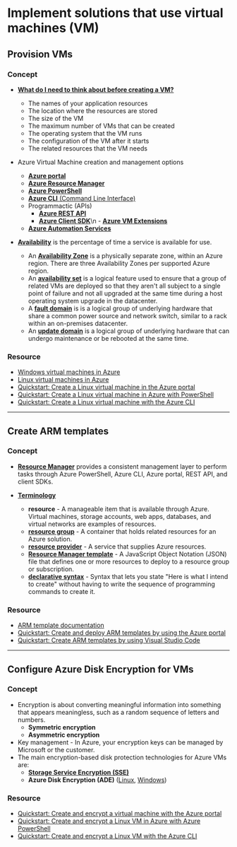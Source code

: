 # Implement solutions that use virtual machines (VM)

## Provision VMs

### Concept

- [**What do I need to think about before creating a VM?**](https://docs.microsoft.com/en-us/azure/virtual-machines/linux/overview#what-do-i-need-to-think-about-before-creating-a-vm)
    - The names of your application resources
    - The location where the resources are stored
    - The size of the VM
    - The maximum number of VMs that can be created
    - The operating system that the VM runs
    - The configuration of the VM after it starts
    - The related resources that the VM needs

- Azure Virtual Machine creation and management options
    - [**Azure portal**](https://azure.microsoft.com/en-us/features/azure-portal/)
    - [**Azure Resource Manager**](https://docs.microsoft.com/en-us/azure/azure-resource-manager/management/overview)
    - [**Azure PowerShell**](https://docs.microsoft.com/en-us/powershell/azure/)
    - [**Azure CLI** (Command Line Interface)](https://docs.microsoft.com/en-us/cli/azure/)
    - Programmactic (APIs)
        - [**Azure REST API**](https://docs.microsoft.com/en-us/rest/api/azure/)
        - [**Azure Client SDK**](https://github.com/Azure/azure-sdk)\\n    - [**Azure VM Extensions**](https://docs.microsoft.com/en-us/azure/virtual-machines/extensions/overview)
    - [**Azure Automation Services**](https://azure.microsoft.com/en-us/services/automation/)
    
- [**Availability**](https://docs.microsoft.com/en-us/azure/virtual-machines/linux/availability) is the percentage of time a service is available for use.
    - An [**Availability Zone**](https://docs.microsoft.com/en-us/azure/availability-zones/az-overview) is a physically separate zone, within an Azure region. There are three Availability Zones per supported Azure region.
    - An [**availability set**](https://docs.microsoft.com/en-us/azure/virtual-machines/linux/availability#availability-sets) is a logical feature used to ensure that a group of related VMs are deployed so that they aren't all subject to a single point of failure and not all upgraded at the same time during a host operating system upgrade in the datacenter.
    - A [**fault domain**](https://docs.microsoft.com/en-us/azure/virtual-machines/linux/availability#fault-domains) is is a logical group of underlying hardware that share a common power source and network switch, similar to a rack within an on-premises datacenter.
    - An [**update domain**](https://docs.microsoft.com/en-us/azure/virtual-machines/linux/availability#update-domains) is a logical group of underlying hardware that can undergo maintenance or be rebooted at the same time.

### Resource

- [Windows virtual machines in Azure](https://docs.microsoft.com/en-us/azure/virtual-machines/windows/)
- [Linux virtual machines in Azure](https://docs.microsoft.com/en-us/azure/virtual-machines/linux/)
- [Quickstart: Create a Linux virtual machine in the Azure portal](https://docs.microsoft.com/en-us/azure/virtual-machines/linux/quick-create-portal)
- [Quickstart: Create a Linux virtual machine in Azure with PowerShell](https://docs.microsoft.com/en-us/azure/virtual-machines/linux/quick-create-powershell)
- [Quickstart: Create a Linux virtual machine with the Azure CLI](https://docs.microsoft.com/en-us/azure/virtual-machines/linux/quick-create-cli)

----

## Create ARM templates

### Concept

- [**Resource Manager**](https://docs.microsoft.com/en-us/azure/azure-resource-manager/management/overview) provides a consistent management layer to perform tasks through Azure PowerShell, Azure CLI, Azure portal, REST API, and client SDKs.

- [**Terminology**](https://docs.microsoft.com/en-us/azure/azure-resource-manager/management/overview#terminology)
    - **resource** - A manageable item that is available through Azure. Virtual machines, storage accounts, web apps, databases, and virtual networks are examples of resources.
    - [**resource group**](https://docs.microsoft.com/en-us/azure/azure-resource-manager/management/overview#resource-groups) - A container that holds related resources for an Azure solution.
    - [**resource provider**](https://docs.microsoft.com/en-us/azure/azure-resource-manager/management/resource-providers-and-types) - A service that supplies Azure resources.
    - [**Resource Manager template**](https://docs.microsoft.com/en-us/azure/azure-resource-manager/templates/overview) - A JavaScript Object Notation (JSON) file that defines one or more resources to deploy to a resource group or subscription.
    - [**declarative syntax**](https://docs.microsoft.com/en-us/azure/azure-resource-manager/templates/overview) - Syntax that lets you state "Here is what I intend to create" without having to write the sequence of programming commands to create it.

### Resource

- [ARM template documentation](https://docs.microsoft.com/en-us/azure/azure-resource-manager/templates/)
- [Quickstart: Create and deploy ARM templates by using the Azure portal](https://docs.microsoft.com/en-us/azure/azure-resource-manager/templates/quickstart-create-templates-use-the-portal)
- [Quickstart: Create ARM templates by using Visual Studio Code](https://docs.microsoft.com/en-us/azure/azure-resource-manager/templates/quickstart-create-templates-use-visual-studio-code)

----

## Configure Azure Disk Encryption for VMs

### Concept

- Encryption is about converting meaningful information into something that appears meaningless, such as a random sequence of letters and numbers.
    - **Symmetric encryption**
    - **Asymmetric encryption**
- Key management - In Azure, your encryption keys can be managed by Microsoft or the customer.
- The main encryption-based disk protection technologies for Azure VMs are:
    - [**Storage Service Encryption (SSE)**](https://docs.microsoft.com/en-us/azure/storage/common/storage-service-encryption)
    - **Azure Disk Encryption (ADE)** ([Linux](https://docs.microsoft.com/en-us/azure/virtual-machines/linux/disk-encryption-overview), [Windows](https://docs.microsoft.com/en-us/azure/virtual-machines/windows/disk-encryption-overview))

### Resource

- [Quickstart: Create and encrypt a virtual machine with the Azure portal](https://docs.microsoft.com/en-us/azure/virtual-machines/linux/disk-encryption-portal-quickstart)
- [Quickstart: Create and encrypt a Linux VM in Azure with Azure PowerShell](https://docs.microsoft.com/en-us/azure/virtual-machines/linux/disk-encryption-powershell-quickstart)
- [Quickstart: Create and encrypt a Linux VM with the Azure CLI](https://docs.microsoft.com/en-us/azure/virtual-machines/linux/disk-encryption-cli-quickstart)
